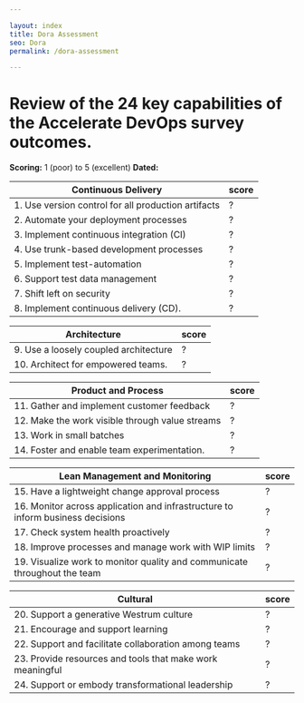 ```yaml
---

layout: index
title: Dora Assessment
seo: Dora
permalink: /dora-assessment

---
```



# Review of the 24 key capabilities of the Accelerate DevOps survey outcomes.

**Scoring:** 1 (poor) to 5 (excellent)
**Dated:**

| **Continuous Delivery** | **score** |
| --- | --- |
| 1. Use version control for all production artifacts | ? |
| 2. Automate your deployment processes | ? |
| 3. Implement continuous integration (CI) | ? |
| 4. Use trunk-based development processes | ? |
| 5. Implement test-automation | ? |
| 6. Support test data management | ? |
| 7. Shift left on security | ? |
| 8. Implement continuous delivery (CD). | ? |

| **Architecture** | **score** |
| --- | --- |
| 9. Use a loosely coupled architecture | ? |
| 10. Architect for empowered teams. | ? |

| **Product and Process** | **score** |
| --- | --- |
| 11. Gather and implement customer feedback | ? |
| 12. Make the work visible through value streams | ? |
| 13. Work in small batches | ? |
| 14. Foster and enable team experimentation. | ? |

| **Lean Management and Monitoring** | **score** |
| --- | --- |
| 15. Have a lightweight change approval process | ? |
| 16. Monitor across application and infrastructure to inform business decisions | ? |
| 17. Check system health proactively | ? |
| 18. Improve processes and manage work with WIP limits | ? |
| 19. Visualize work to monitor quality and communicate throughout the team | ? |

| **Cultural** | **score** |
| --- | --- |
| 20. Support a generative Westrum culture | ? |
| 21. Encourage and support learning | ? |
| 22. Support and facilitate collaboration among teams | ? |
| 23. Provide resources and tools that make work meaningful | ? |
| 24. Support or embody transformational leadership | ? |
